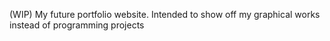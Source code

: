 (WIP) My future portfolio website. Intended to show off my graphical works instead of programming projects
